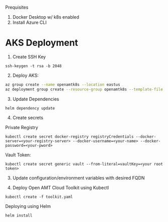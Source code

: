 Prequisites

1) Docker Desktop w/ k8s enabled
2) Install Azure CLI

# AKS Deployment

1) Create SSH Key
```
ssh-keygen -t rsa -b 2048
```
2) Deploy AKS:
``` bash
az group create --name openamtk8s --location eastus
az deployment group create --resource-group openamtk8s --template-file aks.json
```

3) Update Dependencies
```
helm dependency update
```

4) Create secrets 

Private Registry
```
kubectl create secret docker-registry registryCredentials --docker-server=<your-registry-server> --docker-username=<your-name> --docker-password=<your-pword>
```

Vault Token:
```
kubectl create secret generic vault --from-literal=vaultKey=<your root token>
```


3) Update configuration/environment variables with desired FQDN


4) Deploy Open AMT Cloud Toolkit using Kubectl
```
kubectl create -f toolkit.yaml
```

Deploying using Helm
```
helm install 
```
